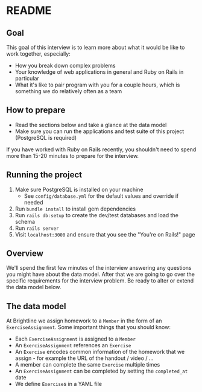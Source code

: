 # README

## Goal

This goal of this interview is to learn more about what it would be like to work together, especially:

- How you break down complex problems
- Your knowledge of web applications in general and Ruby on Rails in particular
- What it's like to pair program with you for a couple hours, which is something we do relatively often as a team

## How to prepare

- Read the sections below and take a glance at the data model
- Make sure you can run the applications and test suite of this project (PostgreSQL is required)

If you have worked with Ruby on Rails recently, you shouldn't need to spend more than 15-20 minutes to prepare for the interview.

## Running the project

1. Make sure PostgreSQL is installed on your machine
   - See `config/database.yml` for the default values and override if needed
2. Run `bundle install` to install gem dependencies
3. Run `rails db:setup` to create the dev/test databases and load the schema
4. Run `rails server`
5. Visit `localhost:3000` and ensure that you see the "You're on Rails!" page

## Overview

We'll spend the first few minutes of the interview answering any questions you might have about the data model. After that we are going to go over the specific requirements for the interview problem. Be ready to alter or extend the data model below.

## The data model

At Brightline we assign homework to a `Member` in the form of an `ExerciseAssignment`. Some important things that you should know:

- Each `ExerciseAssignment` is assigned to a `Member`
- An `ExerciseAssignment` references an `Exercise`
- An `Exercise` encodes common information of the homework that we assign - for example the URL of the handout / video / ...
- A member can complete the same `Exercise` multiple times
- An `ExerciseAssignment` can be completed by setting the `completed_at` date
- We define `Exercise`s in a YAML file
